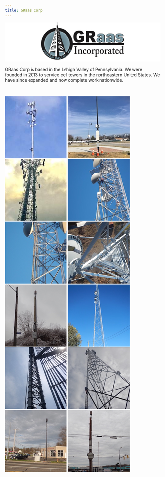 ```yaml
---
title: GRaas Corp
---
```


![GRaasCorp Logo](images/graas_banner.png)

GRaas Corp is based in the Lehigh Valley of Pennsylvania. We were founded in 2013 to service cell towers in the northeastern United States. We have since expanded and now complete work nationwide.




&nbsp;

![line antenna work](images/line_antenna_02_square_small.jpg)
![small cell work](images/small_cell_01_square_small.jpg)
![line antenna work](images/line_antenna_01_square_small.jpg)
![tower mod work](images/tower_mod_04_square_small.jpg)
![tower mod work](images/tower_mod_05_square_small.jpg)
![tower mod work](images/tower_mod_02_square_small.jpg)
![small cell work](images/small_cell_02_square_small.jpg)
![tower mod work](images/tower_mod_03_square_small.jpg)
![tower mod work](images/tower_mod_06_square_small.jpg)
![tower mod work](images/tower_mod_01_square_small.jpg)
![small cell work](images/small_cell_04_square_small.jpg)
![small cell work](images/small_cell_03_square_small.jpg)
